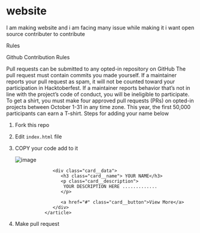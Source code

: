 # website
I am making website and i am facing many issue while making it i want open source contributer to contribute 

Rules

Github Contribution Rules 

Pull requests can be submitted to any opted-in repository on GitHub 
The pull request must contain commits you made yourself.
If a maintainer reports your pull request as spam, it will not be counted toward your participation in Hacktoberfest.
If a maintainer reports behavior that’s not in line with the project’s code of conduct, you will be ineligible to participate.
To get a shirt, you must make four approved pull requests (PRs) on opted-in projects between October 1-31 in any time zone.
This year, the first 50,000 participants can earn a T-shirt.
Steps for adding your name below

1. Fork this repo
2. Edit `index.html` file
3. COPY your code add to it  
     </article>
                   <article class="card__article swiper-slide">
                     <div class="card__image">
                        <img src="Main/img/ WHAT AVATAR U LIKE .png" alt="image" class="card__img">
                        <div class="card__shadow"></div>
                     </div>

                     <div class="card__data">
                        <h3 class="card__name"> YOUR NAME</h3>
                        <p class="card__description">
                         YOUR DESCRIPTION HERE .............
                        </p>

                        <a href="#" class="card__button">View More</a>
                     </div>
                  </article>

4. Make pull request

